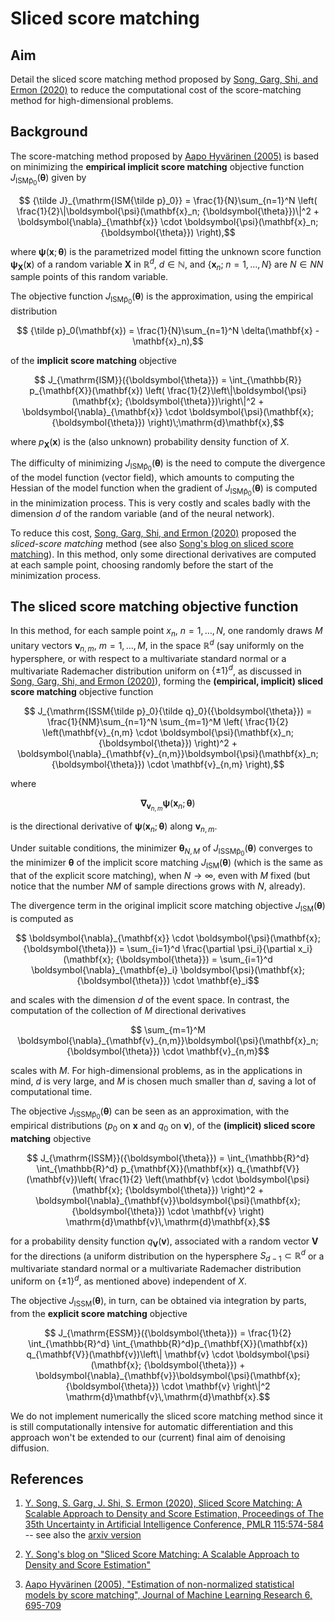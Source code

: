 # Sliced score matching

## Aim

Detail the sliced score matching method proposed by [Song, Garg, Shi, and Ermon (2020)](https://proceedings.mlr.press/v115/song20a.html) to reduce the computational cost of the score-matching method for high-dimensional problems.

## Background

The score-matching method proposed by [Aapo Hyvärinen (2005)](https://jmlr.org/papers/v6/hyvarinen05a.html) is based on minimizing the **empirical implicit score matching** objective function $J_{\mathrm{ISM{\tilde p}_0}}({\boldsymbol{\theta}})$ given by
```math
    {\tilde J}_{\mathrm{ISM{\tilde p}_0}} = \frac{1}{N}\sum_{n=1}^N \left( \frac{1}{2}\|\boldsymbol{\psi}(\mathbf{x}_n; {\boldsymbol{\theta}})\|^2 + \boldsymbol{\nabla}_{\mathbf{x}} \cdot \boldsymbol{\psi}(\mathbf{x}_n; {\boldsymbol{\theta}}) \right),
```
where $\boldsymbol{\psi}(\mathbf{x}; {\boldsymbol{\theta}})$ is the parametrized model fitting the unknown score function $\boldsymbol{\psi}_{\mathbf{X}}(\mathbf{x})$ of a random variable $\mathbf{X}$ in $\mathbb{R}^d$, $d\in\mathbb{N}$, and $\{\mathbf{x}_n; \;n=1, \ldots, N\}$ are $N\in NN$ sample points of this random variable.

The objective function $J_{\mathrm{ISM{\tilde p}_0}}({\boldsymbol{\theta}})$ is the approximation, using the empirical distribution
```math
    {\tilde p}_0(\mathbf{x}) = \frac{1}{N}\sum_{n=1}^N \delta(\mathbf{x} - \mathbf{x}_n),
```
of the **implicit score matching** objective
```math
    J_{\mathrm{ISM}}({\boldsymbol{\theta}}) = \int_{\mathbb{R}} p_{\mathbf{X}}(\mathbf{x}) \left( \frac{1}{2}\left\|\boldsymbol{\psi}(\mathbf{x}; {\boldsymbol{\theta}})\right\|^2 + \boldsymbol{\nabla}_{\mathbf{x}} \cdot \boldsymbol{\psi}(\mathbf{x}; {\boldsymbol{\theta}}) \right)\;\mathrm{d}\mathbf{x},
```
where $p_{\mathbf{X}}(\mathbf{x})$ is the (also unknown) probability density function of $X$.

The difficulty of minimizing $J_{\mathrm{ISM{\tilde p}_0}}({\boldsymbol{\theta}})$ is the need to compute the divergence of the model function (vector field), which amounts to computing the Hessian of the model function when the gradient of $J_{\mathrm{ISM{\tilde p}_0}}({\boldsymbol{\theta}})$ is computed in the minimization process. This is very costly and scales badly with the dimension $d$ of the random variable (and of the neural network).

To reduce this cost, [Song, Garg, Shi, and Ermon (2020)](https://proceedings.mlr.press/v115/song20a.html) proposed the *sliced-score matching* method (see also [Song's blog on sliced score matching](http://yang-song.net/blog/2019/ssm/)). In this method, only some directional derivatives are computed at each sample point, choosing randomly before the start of the minimization process.

## The sliced score matching objective function

In this method, for each sample point $x_n$, $n=1, \ldots, N$, one randomly draws $M$ unitary vectors $\mathbf{v}_{n, m}$, $m=1, \ldots, M$, in the space $\mathbb{R}^d$ (say uniformly on the hypersphere, or with respect to a multivariate standard normal or a multivariate Rademacher distribution uniform on $\{\pm 1\}^d$, as discussed in [Song, Garg, Shi, and Ermon (2020)](https://proceedings.mlr.press/v115/song20a.html)), forming the **(empirical, implicit) sliced score matching** objective function
```math
    J_{\mathrm{ISSM{\tilde p}_0}{\tilde q}_0}({\boldsymbol{\theta}}) = \frac{1}{NM}\sum_{n=1}^N \sum_{m=1}^M \left( \frac{1}{2} \left(\mathbf{v}_{n,m} \cdot \boldsymbol{\psi}(\mathbf{x}_n; {\boldsymbol{\theta}}) \right)^2 + \boldsymbol{\nabla}_{\mathbf{v}_{n,m}}\boldsymbol{\psi}(\mathbf{x}_n; {\boldsymbol{\theta}}) \cdot \mathbf{v}_{n,m} \right),
```
where
```math
\boldsymbol{\nabla}_{\mathbf{v}_{n,m}}\boldsymbol{\psi}(\mathbf{x}_n; {\boldsymbol{\theta}})
```
is the directional derivative of $\boldsymbol{\psi}(\mathbf{x}_n; {\boldsymbol{\theta}})$ along $\mathbf{v}_{n,m}$.

Under suitable conditions, the minimizer $\boldsymbol{\theta}_{N, M}$ of $J_{\mathrm{ISSM{\tilde p}_0}}({\boldsymbol{\theta}})$ converges to the minimizer $\boldsymbol{\theta}$ of the implicit score matching $J_{\mathrm{ISM}}({\boldsymbol{\theta}})$ (which is the same as that of the explicit score matching), when $N\rightarrow \infty$, even with $M$ fixed (but notice that the number $NM$ of sample directions grows with $N$, already).

The divergence term in the original implicit score matching objective $J_{\mathrm{ISM}}({\boldsymbol{\theta}})$ is computed as
```math
    \boldsymbol{\nabla}_{\mathbf{x}} \cdot \boldsymbol{\psi}(\mathbf{x}; {\boldsymbol{\theta}}) = \sum_{i=1}^d \frac{\partial \psi_i}{\partial x_i}(\mathbf{x}; {\boldsymbol{\theta}}) = \sum_{i=1}^d \boldsymbol{\nabla}_{\mathbf{e}_i} \boldsymbol{\psi}(\mathbf{x}; {\boldsymbol{\theta}}) \cdot \mathbf{e}_i
```
and scales with the dimension $d$ of the event space. In contrast, the computation of the collection of $M$ directional derivatives
```math
    \sum_{m=1}^M \boldsymbol{\nabla}_{\mathbf{v}_{n,m}}\boldsymbol{\psi}(\mathbf{x}_n; {\boldsymbol{\theta}}) \cdot \mathbf{v}_{n,m}
```
scales with $M$. For high-dimensional problems, as in the applications in mind, $d$ is very large, and $M$ is chosen much smaller than $d$, saving a lot of computational time.

The objective $J_{\mathrm{ISSM{\tilde p}_0}}({\boldsymbol{\theta}})$ can be seen as an approximation, with the empirical distributions ($p_0$ on $\mathbf{x}$ and $q_0$ on $\mathbf{v}$), of the **(implicit) sliced score matching** objective
```math
    J_{\mathrm{ISSM}}({\boldsymbol{\theta}}) = \int_{\mathbb{R}^d} \int_{\mathbb{R}^d} p_{\mathbf{X}}(\mathbf{x}) q_{\mathbf{V}}(\mathbf{v})\left( \frac{1}{2} \left(\mathbf{v} \cdot \boldsymbol{\psi}(\mathbf{x}; {\boldsymbol{\theta}}) \right)^2 + \boldsymbol{\nabla}_{\mathbf{v}}\boldsymbol{\psi}(\mathbf{x}; {\boldsymbol{\theta}}) \cdot \mathbf{v} \right) \mathrm{d}\mathbf{v}\,\mathrm{d}\mathbf{x},
```
for a probability density function $q_{\mathbf{V}}(\mathbf{v})$, associated with a random vector $\mathbf{V}$ for the directions (a uniform distribution on the hypersphere $S_{d-1}\subset \mathbb{R}^d$ or a multivariate standard normal or a multivariate Rademacher distribution uniform on $\{\pm 1\}^d$, as mentioned above) independent of $X$.

The objective $J_{\mathrm{ISSM}}({\boldsymbol{\theta}})$, in turn, can be obtained via integration by parts, from the **explicit score matching** objective
```math
    J_{\mathrm{ESSM}}({\boldsymbol{\theta}}) = \frac{1}{2} \int_{\mathbb{R}^d} \int_{\mathbb{R}^d}p_{\mathbf{X}}(\mathbf{x}) q_{\mathbf{V}}(\mathbf{v})\left\| \mathbf{v} \cdot \boldsymbol{\psi}(\mathbf{x}; {\boldsymbol{\theta}}) + \boldsymbol{\nabla}_{\mathbf{v}}\boldsymbol{\psi}(\mathbf{x}; {\boldsymbol{\theta}}) \cdot \mathbf{v} \right\|^2 \mathrm{d}\mathbf{v}\,\mathrm{d}\mathbf{x}.
```

We do not implement numerically the sliced score matching method since it is still computationally intensive for automatic differentiation and this approach won't be extended to our (current) final aim of denoising diffusion.

## References

1. [Y. Song, S. Garg, J. Shi, S. Ermon (2020), Sliced Score Matching: A Scalable Approach to Density and Score Estimation, Proceedings of The 35th Uncertainty in Artificial Intelligence Conference, PMLR 115:574-584](https://proceedings.mlr.press/v115/song20a.html) -- see also the [arxiv version](https://arxiv.org/abs/1905.07088)
1. [Y. Song's blog on "Sliced Score Matching: A Scalable Approach to Density and Score Estimation"](http://yang-song.net/blog/2019/ssm/)

1. [Aapo Hyvärinen (2005), "Estimation of non-normalized statistical models by score matching", Journal of Machine Learning Research 6, 695-709](https://jmlr.org/papers/v6/hyvarinen05a.html)